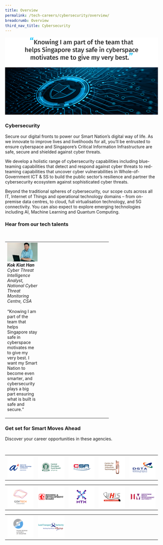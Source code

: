```yaml
---
title: Overview
permalink: /tech-careers/cybersecurity/overview/
breadcrumb: Overview
third_nav_title: Cybersecurity
---
```

![](/images/hero-cybersecurity.jpg)

### **Cybersecurity**

Secure our digital fronts to power our Smart Nation’s digital way of life. As we innovate to improve lives and livelihoods for all, you’ll be entrusted to ensure cyberspace and Singapore’s Critical Information Infrastructure are safe, secure and shielded against cyber threats.

We develop a holistic range of cybersecurity capabilities including blue-teaming capabilities that detect and respond against cyber threats to red-teaming capabilities that uncover cyber vulnerabilities in Whole-of-Government ICT & SS to build the public sector’s resilience and partner the cybersecurity ecosystem against sophisticated cyber threats.

Beyond the traditional spheres of cybersecurity, our scope cuts across all IT, Internet of Things and operational technology domains – from on-premise data centres, to cloud, full virtualisation technology, and 5G connectivity. You can also expect to explore emerging technologies including AI, Machine Learning and Quantum Computing.


### **Hear from our tech talents**

<table width="300px">
<tbody><br>
      <td width="100px">
      <img src="/images/kok-kiat-han.png" alt="Kok Kiat Han" title="Tech Talent" /><br><em><strong>Kok Kiat Han</strong><br>Cyber Threat Intelligence Analyst, <br>National Cyber Threat Monitoring Centre, CSA</em><br><br>“Knowing I am part of the team that helps Singapore stay safe in cyberspace motivates me to give my very best. I want my Smart Nation to become even smarter, and cybersecurity plays a big part ensuring what is built is safe and secure.”<br><br>
      </td>
      <td width="100px">
      <img src="/images/hidden.gif"><br><br>
      </td>
			<td width="100px">
      <img src="/images/hidden.gif"><br><br>
      </td>
  </tbody>
</table>

### **Get set for Smart Moves Ahead**
Discover your career opportunities in these agencies.

<table width="500px">
<tbody><br>
      <td width="100px"><a href="https://careers.a-star.edu.sg/" target="new"><img src="/images/logo-astar.png" alt="ASTAR" title="ASTAR"/></a></td>
      <td width="100px"><a href="https://www.cpf.gov.sg/members/careers" target="new"><img src="/images/logo-cpf.png" alt="CPFB" title="CPFB"/></a></td>
      <td width="100px"><a href="https://www.csa.gov.sg/careers/overview" target="new"><img src="/images/logo-csa.png" alt="A-Star" title="A-Star"/></a></td>
      <td width="100px"><a href="https://www.csit.gov.sg/" target="new"><img src="/images/logo-csit.png" alt="CSIT" title="CSIT"/></a></td>
      <td width="100px"><a href="https://careers.pageuppeople.com/845/cw/en/listing/" target="new"><img src="/images/logo-dsta.png" alt="DSTA" title="DSTA"/></a></td>
</tbody>
</table>

<table width="500px">
<tbody>
      <td width="100px"><a href="https://go.gov.sg/GovTechCareers" target="new"><img src="/images/logo-govtech.png" alt="A-Star" title="A-Star"/></a></td>
      <td width="100px"><a href="#"><img src="/images/logo-hdb.png" alt="HDB" title="HDB"/></a></td>
      <td width="100px"><a href="https://www.htx.gov.sg/join-us/careers" target="new"><img src="/images/logo-htx.png" alt="HTX" title="HTX"/></a></td>
      <td width="100px"><a href="https://www.ihis.com.sg/careers" target="new"><img src="/images/logo-ihis.png" alt="iHIS" title="iHIS"/></a></td>
      <td width="100px"><a href="https://www.imda.gov.sg/Who-We-Are/careers" target="new"><img src="/images/logo-imda.png" alt="IMDA" title="IMDA"/></a></td> 
</tbody>
</table>

<table width="500px">
<tbody>
      <td width="100px"><a href="https://www.iras.gov.sg/irashome/Careers/" target="new"><img src="/images/logo-iras.png" alt="IRAS" title="IRAS"/></a></td>
      <td width="100px"><a href="https://careers.pageuppeople.com/688/cwlive/en/listing/" target="new"><img src="/images/logo-lta.png" alt="LTA" title="LTA"/></a></td>  
      <td width="100px"><img src="/images/hidden.gif"></td>
      <td width="100px"><img src="/images/hidden.gif"></td>
      <td width="100px"><img src="/images/hidden.gif"></td>
</tbody>
</table>